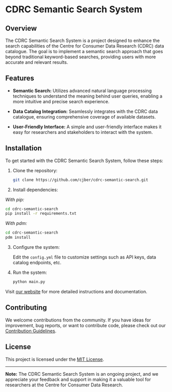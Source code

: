 # CDRC Semantic Search System

## Overview

The CDRC Semantic Search System is a project designed to enhance the search capabilities of the Centre for Consumer Data Research (CDRC) data catalogue. The goal is to implement a semantic search approach that goes beyond traditional keyword-based searches, providing users with more accurate and relevant results.

## Features

- **Semantic Search:** Utilizes advanced natural language processing techniques to understand the meaning behind user queries, enabling a more intuitive and precise search experience.

- **Data Catalog Integration:** Seamlessly integrates with the CDRC data catalogue, ensuring comprehensive coverage of available datasets.

- **User-Friendly Interface:** A simple and user-friendly interface makes it easy for researchers and stakeholders to interact with the system.

## Installation

To get started with the CDRC Semantic Search System, follow these steps:

1. Clone the repository:

   ```bash
   git clone https://github.com/cjber/cdrc-semantic-search.git
   ```

2. Install dependencies:

_With pip:_

   ```bash
   cd cdrc-semantic-search
   pip install -r requirements.txt
   ```

_With pdm:_

   ```bash
   cd cdrc-semantic-search
   pdm install
   ```

3. Configure the system:

   Edit the `config.yml` file to customize settings such as API keys, data catalog endpoints, etc.

4. Run the system:

   ```bash
   python main.py
   ```

Visit [our website](https://cdrc-semantic-search.com) for more detailed instructions and documentation.

## Contributing

We welcome contributions from the community. If you have ideas for improvement, bug reports, or want to contribute code, please check out our [Contribution Guidelines](CONTRIBUTING.md).

## License

This project is licensed under the [MIT License](LICENSE).

---

**Note:** The CDRC Semantic Search System is an ongoing project, and we appreciate your feedback and support in making it a valuable tool for researchers at the Centre for Consumer Data Research.
